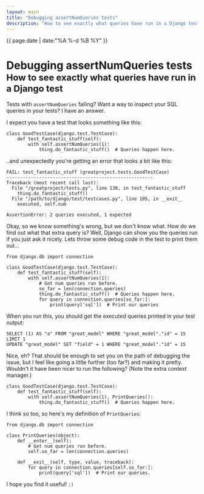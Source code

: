 ```yaml
---
layout: main
title: "Debugging assertNumQueries tests"
description: "How to see exactly what queries have run in a Django test"
---
```


<span class='text-muted pull-right post-date'>{{ page.date | date:"%A %-d %B %Y" }}</span>
# Debugging assertNumQueries tests<br><small>How to see exactly what queries have run in a Django test</small>

Tests with `assertNumQueries` failing? Want a way to inspect your SQL queries in your tests? I have an answer.

I expect you have a test that looks something like this:

    class GoodTestCase(django.test.TestCase):
        def test_fantastic_stuff(self):
            with self.assertNumQueries(1):
                thing.do_fantastic_stuff()  # Queries happen here.

..and unexpectedly you're getting an error that looks a bit like this:

    FAIL: test_fantastic_stuff (greatproject.tests.GoodTestCase)
    ------------------------------------------------------
    Traceback (most recent call last):
      File "/greatproject/tests.py", line 130, in test_fantastic_stuff
        thing.do_fantastic_stuff()
      File "/path/to/django/test/testcases.py", line 105, in __exit__
        executed, self.num

    AssertionError: 2 queries executed, 1 expected

Okay, so we know something's wrong, but we don't know what. How do we find out what that extra query is? Well, Django can show you the queries run if you just ask it nicely. Lets throw some debug code in the test to print them out...

    from django.db import connection

    class GoodTestCase(django.test.TestCase):
        def test_fantastic_stuff(self):
            with self.assertNumQueries(1):
                # Get num queries run before.
                so_far = len(connection.queries)
                thing.do_fantastic_stuff()  # Queries happen here.
                for query in connection.queries[so_far:]:
                    print(query['sql'])  # Print our queries

When you run this, you should get the executed queries printed in your test output:

    SELECT (1) AS "a" FROM "great_model" WHERE "great_model"."id" = 15  LIMIT 1
    UPDATE "great_model" SET "field" = 1 WHERE "great_model"."id" = 15

Nice, eh? That should be enough to set you on the path of debugging the issue, but I feel like going a little further (too far?) and making it pretty. Wouldn't it have been nicer to run the following? (Note the extra context manager.)

    class GoodTestCase(django.test.TestCase):
        def test_fantastic_stuff(self):
            with self.assertNumQueries(1), PrintQueries():
                thing.do_fantastic_stuff()  # Queries happen here.

I think so too, so here's my definition of `PrintQueries`:

    from django.db import connection

    class PrintQueries(object):
        def __enter__(self):
            # Get num queries run before.
            self.so_far = len(connection.queries)

        def __exit__(self, type, value, traceback):
            for query in connection.queries[self.so_far:]:
                print(query['sql'])  # Print our queries.

I hope you find it useful! `:)`
